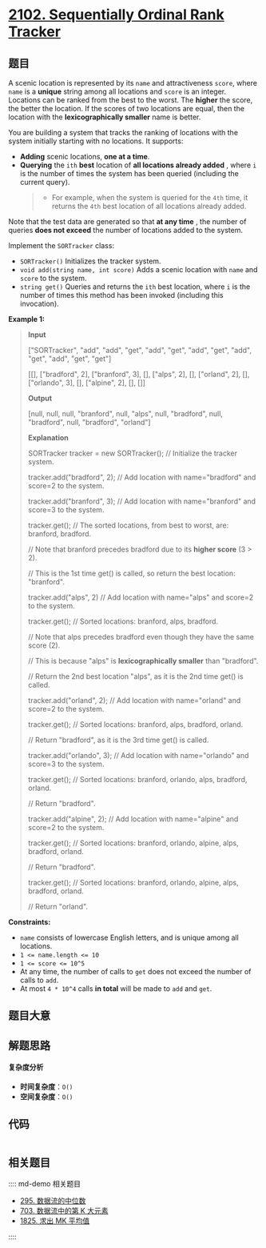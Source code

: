 # [2102. Sequentially Ordinal Rank Tracker](https://leetcode.com/problems/sequentially-ordinal-rank-tracker/)

## 题目

A scenic location is represented by its `name` and attractiveness `score`,
where `name` is a **unique** string among all locations and `score` is an
integer. Locations can be ranked from the best to the worst. The **higher**
the score, the better the location. If the scores of two locations are equal,
then the location with the **lexicographically smaller** name is better.

You are building a system that tracks the ranking of locations with the system
initially starting with no locations. It supports:

- **Adding** scenic locations, **one at a time**.
- **Querying** the `ith` **best** location of **all locations already added** , where `i` is the number of times the system has been queried (including the current query).
  > - For example, when the system is queried for the `4th` time, it returns the `4th` best location of all locations already added.

Note that the test data are generated so that **at any time** , the number of
queries **does not exceed** the number of locations added to the system.

Implement the `SORTracker` class:

- `SORTracker()` Initializes the tracker system.
- `void add(string name, int score)` Adds a scenic location with `name` and `score` to the system.
- `string get()` Queries and returns the `ith` best location, where `i` is the number of times this method has been invoked (including this invocation).

**Example 1:**

> **Input**
>
> ["SORTracker", "add", "add", "get", "add", "get", "add", "get", "add", "get", "add", "get", "get"]
>
> [[], ["bradford", 2], ["branford", 3], [], ["alps", 2], [], ["orland", 2], [], ["orlando", 3], [], ["alpine", 2], [], []]
>
> **Output**
>
> [null, null, null, "branford", null, "alps", null, "bradford", null, "bradford", null, "bradford", "orland"]
>
> **Explanation**
>
> SORTracker tracker = new SORTracker(); // Initialize the tracker system.
>
> tracker.add("bradford", 2); // Add location with name="bradford" and score=2 to the system.
>
> tracker.add("branford", 3); // Add location with name="branford" and score=3 to the system.
>
> tracker.get(); // The sorted locations, from best to worst, are: branford, bradford.
>
> // Note that branford precedes bradford due to its **higher score** (3 > 2).
>
> // This is the 1st time get() is called, so return the best location: "branford".
>
> tracker.add("alps", 2) // Add location with name="alps" and score=2 to the system.
>
> tracker.get(); // Sorted locations: branford, alps, bradford.
>
> // Note that alps precedes bradford even though they have the same score (2).
>
> // This is because "alps" is **lexicographically smaller** than "bradford".
>
> // Return the 2nd best location "alps", as it is the 2nd time get() is called.
>
> tracker.add("orland", 2); // Add location with name="orland" and score=2 to the system.
>
> tracker.get(); // Sorted locations: branford, alps, bradford, orland.
>
> // Return "bradford", as it is the 3rd time get() is called.
>
> tracker.add("orlando", 3); // Add location with name="orlando" and score=3 to the system.
>
> tracker.get(); // Sorted locations: branford, orlando, alps, bradford, orland.
>
> // Return "bradford".
>
> tracker.add("alpine", 2); // Add location with name="alpine" and score=2 to the system.
>
> tracker.get(); // Sorted locations: branford, orlando, alpine, alps, bradford, orland.
>
> // Return "bradford".
>
> tracker.get(); // Sorted locations: branford, orlando, alpine, alps, bradford, orland.
>
> // Return "orland".

**Constraints:**

- `name` consists of lowercase English letters, and is unique among all locations.
- `1 <= name.length <= 10`
- `1 <= score <= 10^5`
- At any time, the number of calls to `get` does not exceed the number of calls to `add`.
- At most `4 * 10^4` calls **in total** will be made to `add` and `get`.

## 题目大意

## 解题思路

#### 复杂度分析

- **时间复杂度**：`O()`
- **空间复杂度**：`O()`

## 代码

```javascript

```

## 相关题目

:::: md-demo 相关题目

- [295. 数据流的中位数](https://leetcode.com/problems/find-median-from-data-stream)
- [703. 数据流中的第 K 大元素](https://leetcode.com/problems/kth-largest-element-in-a-stream)
- [1825. 求出 MK 平均值](https://leetcode.com/problems/finding-mk-average)

::::
